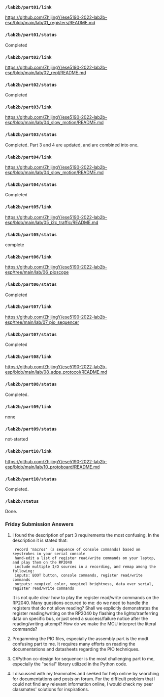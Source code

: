 ### `/lab2b/part01/link`
https://github.com/ZhijingY/ese5190-2022-lab2b-esp/blob/main/lab/01_registers/README.md
### `/lab2b/part01/status`
Completed
### `/lab2b/part02/link`
https://github.com/ZhijingY/ese5190-2022-lab2b-esp/blob/main/lab/02_repl/README.md
### `/lab2b/part02/status`
Completed
### `/lab2b/part03/link`
https://github.com/ZhijingY/ese5190-2022-lab2b-esp/blob/main/lab/04_slow_motion/README.md
### `/lab2b/part03/status`
Completed. Part 3 and 4 are updated, and are combined into one.
### `/lab2b/part04/link`
https://github.com/ZhijingY/ese5190-2022-lab2b-esp/blob/main/lab/04_slow_motion/README.md
### `/lab2b/part04/status`
Completed
### `/lab2b/part05/link`
https://github.com/ZhijingY/ese5190-2022-lab2b-esp/blob/main/lab/05_i2c_traffic/README.md
### `/lab2b/part05/status`
complete
### `/lab2b/part06/link`
https://github.com/ZhijingY/ese5190-2022-lab2b-esp/tree/main/lab/06_pioscope
### `/lab2b/part06/status`
Completed
### `/lab2b/part07/link`
https://github.com/ZhijingY/ese5190-2022-lab2b-esp/tree/main/lab/07_pio_sequencer
### `/lab2b/part07/status`
Completed
### `/lab2b/part08/link`
https://github.com/ZhijingY/ese5190-2022-lab2b-esp/blob/main/lab/08_adps_protocol/README.md
### `/lab2b/part08/status`
Completed.
### `/lab2b/part09/link`
none
### `/lab2b/part09/status`
not-started
### `/lab2b/part10/link`
https://github.com/ZhijingY/ese5190-2022-lab2b-esp/blob/main/lab/10_protoboard/README.md
### `/lab2b/part10/status`
Completed.
### `/lab2b/status`
Done.
### Friday Submission Answers

1. I found the description of part 3 requirements the most confusing. In the description it is stated that:

        record 'macros' (a sequence of console commands) based on keystrokes in your serial console
        hand-edit a list of register read/write commands on your laptop, and play them on the RP2040
        include multiple I/O sources in a recording, and remap among the following:
        inputs: BOOT button, console commands, register read/write commands
        outputs: neopixel color, neopixel brightness, data over serial, register read/write commands

    It is not quite clear how to play the register read/write commands on the RP2040. Many questions occured to me: do we need to handle the registers that do not allow reading? Shall we explicitly demonstrates the register reading/writing on the RP2040 by flashing the lights/tranferring data on specific bus, or just send a success/failure notice after the reading/writing attempt? How do we make the MCU interpret the literal commands?
    
2. Progamming the PIO files, especially the assembly part is the modt confusing part to me. It requires many efforts on reading the documentations and datasheets regarding the PIO techniques.

3. C/Python co-design for sequencer is the most challenging part to me, especially the "serial" library utilized in the Python code. 

4. I discussed with my teammates and seeked for help online by searching for documentations and posts on forum. For the difficult problem that I could not find any relevant information online, I would check my peer classmates' solutions for inspirations.
